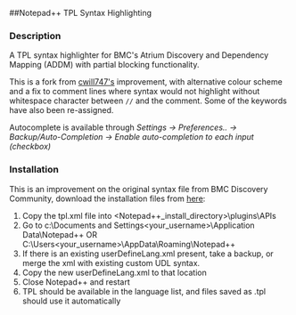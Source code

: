 ##Notepad++ TPL Syntax Highlighting

### Description

A TPL syntax highlighter for BMC's Atrium Discovery and Dependency Mapping (ADDM) with partial blocking functionality.

This is a fork from [cwill747's](https://github.com/cwill747) improvement, with alternative colour scheme and a fix to comment lines where syntax would not highlight without whitespace character between `//` and the comment. Some of the keywords have also been re-assigned.

Autocomplete is available through *Settings -> Preferences.. -> Backup/Auto-Completion -> Enable auto-completion to each input (checkbox)*

### Installation

This is an improvement on the original syntax file from BMC Discovery Community, download the installation files from [here](https://communities.bmc.com/communities/docs/DOC-20540/version/1):

1. Copy the tpl.xml file into <Notepad++_install_directory>\plugins\APIs
1. Go to c:\Documents and Settings\<your_username>\Application Data\Notepad++ OR C:\Users\<your_username>\AppData\Roaming\Notepad++
1. If there is an existing userDefineLang.xml present, take a backup, or merge the xml with existing custom UDL syntax.
1. Copy the new userDefineLang.xml to that location
1. Close Notepad++ and restart
1. TPL should be available in the language list, and files saved as .tpl should use it automatically
